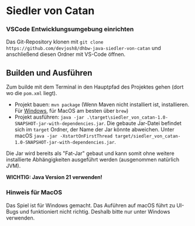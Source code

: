 # Siedler von Catan

### VSCode Entwicklungsumgebung einrichten

Das Git-Repository klonen mit `git clone https://github.com/devjosh8/dhbw-java-siedler-von-catan` und anschließend diesen Ordner mit VS-Code öffnen.

## Builden und Ausführen

Zum builde mit dem Terminal in den Hauptpfad des Projektes gehen (dort wo die `pom.xml` liegt).
- Projekt bauen: `mvn package` (Wenn Maven nicht installiert ist, installieren. Für [Windows](https://maven.apache.org/), für MacOS am besten über `brew`)
- Projekt ausführen: `java -jar .\target\siedler_von_catan-1.0-SNAPSHOT-jar-with-dependencies.jar`. Die gebaute Jar-Datei befindet sich im `target` Ordner, der Name der Jar könnte abweichen.
Unter macOS `java -jar -XstartOnFirstThread target/siedler_von_catan-1.0-SNAPSHOT-jar-with-dependencies.jar`.

Die Jar wird bereits als "Fat-Jar" gebaut und kann somit ohne weitere installierte Abhängigkeiten ausgeführt werden (ausgenommen natürlich JVM).

**WICHTIG: Java Version 21 verwenden!**

### Hinweis für MacOS

Das Spiel ist für Windows gemacht. Das Auführen auf macOS führt zu UI-Bugs und funktioniert nicht richtig. Deshalb bitte nur unter Windows verwenden.



